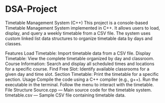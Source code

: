 # DSA-Project
Timetable Management System (C++)
This project is a console-based Timetable Management System implemented in C++. It allows users to load, display, and query a weekly timetable from a CSV file. The system uses custom linked list data structures to organize timetable data by days and classes.

Features
Load Timetable: Import timetable data from a CSV file.
Display Timetable: View the complete timetable organized by day and classroom.
Course Information: Search and display all scheduled times and locations for a specific course.
Find Free Slot: Identify available classrooms for a given day and time slot.
Section Timetable: Print the timetable for a specific section.
Usage
Compile the code using a C++ compiler (e.g., g++).
Run the executable in the terminal.
Follow the menu to interact with the timetable.
File Structure
Source.cpp — Main source code for the timetable system.
timetable.csv — Sample CSV file containing timetable data.
